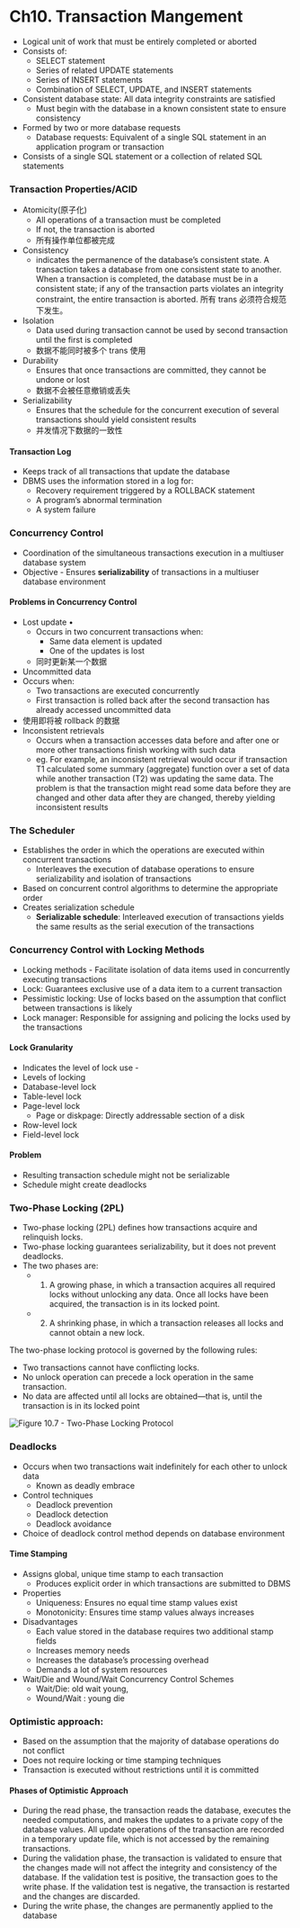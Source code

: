 # Ch10. Transaction Mangement

* Logical unit of work that must be entirely completed or aborted
* Consists of:
  * SELECT statement
  * Series of related UPDATE statements
  * Series of INSERT statements
  * Combination of SELECT, UPDATE, and INSERT statements
* Consistent database state: All data integrity constraints are satisfied
  * Must begin with the database in a known consistent state to ensure consistency
* Formed by two or more database requests
  * Database requests: Equivalent of a single SQL statement in an application program or transaction
* Consists of a single SQL statement or a collection of related SQL statements

### Transaction Properties/ACID

* Atomicity\(原子化\)
  * All operations of a transaction must be completed
  * If not, the transaction is aborted
  * 所有操作单位都被完成
* Consistency
  * indicates the permanence of the database’s consistent state. A transaction takes a database from one consistent state to another. When a transaction is completed, the database must be in a consistent state; if any of the transaction parts violates an integrity constraint, the entire transaction is aborted. 所有 trans 必须符合规范下发生。
* Isolation
  * Data used during transaction cannot be used by second transaction until the first is completed
  * 数据不能同时被多个 trans 使用
* Durability
  * Ensures that once transactions are committed, they cannot be undone or lost
  * 数据不会被任意撤销或丢失
* Serializability
  * Ensures that the schedule for the concurrent execution of several transactions should yield consistent results
  * 并发情况下数据的一致性

#### Transaction Log

* Keeps track of all transactions that update the database 
* DBMS uses the information stored in a log for:
  * Recovery requirement triggered by a ROLLBACK statement 
  * A program’s abnormal termination 
  * A system failure

### Concurrency Control

* Coordination of the simultaneous transactions execution in a multiuser database system
* Objective - Ensures **serializability** of transactions in a multiuser database environment

#### Problems in Concurrency Control

* Lost update • 
  * Occurs in two concurrent transactions when: 
    * Same data element is updated 
    * One of the updates is lost
  * 同时更新某一个数据
*  Uncommitted data 
  * Occurs when: 
    * Two transactions are executed concurrently 
    * First transaction is rolled back after the second transaction has already accessed uncommitted data 
  * 使用即将被 rollback 的数据
* Inconsistent retrievals 
  * Occurs when a transaction accesses data before and after one or more other transactions finish working with such data
  * eg. For example, an inconsistent retrieval would occur if transaction T1 calculated some summary \(aggregate\) function over a set of data while another transaction \(T2\) was updating the same data. The problem is that the transaction might read some data before they are changed and other data after they are changed, thereby yielding inconsistent results

### The Scheduler

* Establishes the order in which the operations are executed within concurrent transactions 
  * Interleaves the execution of database operations to ensure serializability and isolation of transactions 
* Based on concurrent control algorithms to determine the appropriate order 
* Creates serialization schedule 
  * **Serializable schedule**: Interleaved execution of transactions yields the same results as the serial execution of the transactions

### Concurrency Control with Locking Methods

* Locking methods - Facilitate isolation of data items used in concurrently executing transactions 
* Lock: Guarantees exclusive use of a data item to a current transaction 
* Pessimistic locking: Use of locks based on the assumption that conflict between transactions is likely 
* Lock manager: Responsible for assigning and policing the locks used by the transactions

#### Lock Granularity

* Indicates the level of lock use -
* Levels of locking 
* Database-level lock 
* Table-level lock 
* Page-level lock 
  * Page or diskpage: Directly addressable section of a disk 
* Row-level lock 
* Field-level lock

#### Problem

* Resulting transaction schedule might not be serializable 
* Schedule might create deadlocks

### Two-Phase Locking \(2PL\)

* Two-phase locking \(2PL\) defines how transactions acquire and relinquish locks. 
* Two-phase locking guarantees serializability, but it does not prevent deadlocks. 
* The two phases are: 
  * 1. A growing phase, in which a transaction acquires all required locks without unlocking any data. Once all locks have been acquired, the transaction is in its locked point. 
  * 2. A shrinking phase, in which a transaction releases all locks and cannot obtain a new lock.

The two-phase locking protocol is governed by the following rules:

* Two transactions cannot have conflicting locks.
* No unlock operation can precede a lock operation in the same transaction.
* No data are affected until all locks are obtained—that is, until the transaction is in its locked point

![Figure 10.7 - Two-Phase Locking Protocol](../.gitbook/assets/image%20%283%29.png)

### Deadlocks

* Occurs when two transactions wait indefinitely for each other to unlock data 
  * Known as deadly embrace 
* Control techniques
  *  Deadlock prevention 
  * Deadlock detection 
  * Deadlock avoidance 
* Choice of deadlock control method depends on database environment

#### Time Stamping

* Assigns global, unique time stamp to each transaction
  * Produces explicit order in which transactions are submitted to DBMS
* Properties
  * Uniqueness: Ensures no equal time stamp values exist 
  * Monotonicity: Ensures time stamp values always increases
* Disadvantages 
  * Each value stored in the database requires two additional stamp fields 
  * Increases memory needs 
  * Increases the database’s processing overhead 
  * Demands a lot of system resources
* Wait/Die and Wound/Wait Concurrency Control Schemes
  * Wait/Die: old wait young,
  * Wound/Wait : young die

### Optimistic approach: 

* Based on the assumption that the majority of database operations do not conflict 
* Does not require locking or time stamping techniques 
* Transaction is executed without restrictions until it is committed

#### Phases of Optimistic Approach

* During the read phase, the transaction reads the database, executes the needed computations, and makes the updates to a private copy of the database values. All update operations of the transaction are recorded in a temporary update file, which is not accessed by the remaining transactions. 
* During the validation phase, the transaction is validated to ensure that the changes made will not affect the integrity and consistency of the database. If the validation test is positive, the transaction goes to the write phase. If the validation test is negative, the transaction is restarted and the changes are discarded. 
* During the write phase, the changes are permanently applied to the database



